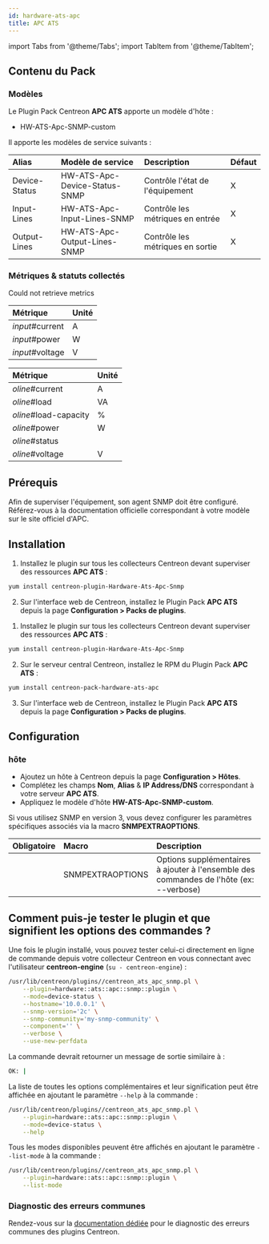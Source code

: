```yaml
---
id: hardware-ats-apc
title: APC ATS
---
```

import Tabs from '@theme/Tabs';
import TabItem from '@theme/TabItem';

## Contenu du Pack

### Modèles

Le Plugin Pack Centreon **APC ATS** apporte un modèle d'hôte :

* HW-ATS-Apc-SNMP-custom

Il apporte les modèles de service suivants :

| Alias         | Modèle de service             | Description                      | Défaut |
|:--------------|:------------------------------|:---------------------------------|:-------|
| Device-Status | HW-ATS-Apc-Device-Status-SNMP | Contrôle l'état de l'équipement  | X      |
| Input-Lines   | HW-ATS-Apc-Input-Lines-SNMP   | Contrôle les métriques en entrée | X      |
| Output-Lines  | HW-ATS-Apc-Output-Lines-SNMP  | Contrôle les métriques en sortie | X      |

### Métriques & statuts collectés

<Tabs groupId="sync">
<TabItem value="Device-Status" label="Device-Status">

Could not retrieve metrics

</TabItem>
<TabItem value="Input-Lines" label="Input-Lines">

| Métrique        | Unité |
|:----------------|:------|
| *input*#current | A     |
| *input*#power   | W     |
| *input*#voltage | V     |

</TabItem>
<TabItem value="Output-Lines" label="Output-Lines">

| Métrique              | Unité |
|:----------------------|:------|
| *oline*#current       | A     |
| *oline*#load          | VA    |
| *oline*#load-capacity | %     |
| *oline*#power         | W     |
| *oline*#status        |       |
| *oline*#voltage       | V     |

</TabItem>
</Tabs>

## Prérequis

Afin de superviser l'équipement, son agent SNMP doit être configuré. Référez-vous à la documentation officielle correspondant 
à votre modèle sur le site officiel d'APC. 

## Installation

<Tabs groupId="sync">
<TabItem value="Online License" label="Online License">

1. Installez le plugin sur tous les collecteurs Centreon devant superviser des ressources **APC ATS** :

```bash
yum install centreon-plugin-Hardware-Ats-Apc-Snmp
```

2. Sur l'interface web de Centreon, installez le Plugin Pack **APC ATS** depuis la page **Configuration > Packs de plugins**.

</TabItem>
<TabItem value="Offline License" label="Offline License">

1. Installez le plugin sur tous les collecteurs Centreon devant superviser des ressources **APC ATS** :

```bash
yum install centreon-plugin-Hardware-Ats-Apc-Snmp
```

2. Sur le serveur central Centreon, installez le RPM du Plugin Pack **APC ATS** :

```bash
yum install centreon-pack-hardware-ats-apc
```

3. Sur l'interface web de Centreon, installez le Plugin Pack **APC ATS** depuis la page **Configuration > Packs de plugins**.

</TabItem>
</Tabs>

## Configuration

### hôte

* Ajoutez un hôte à Centreon depuis la page **Configuration > Hôtes**.
* Complétez les champs **Nom**, **Alias** & **IP Address/DNS** correspondant à votre serveur **APC ATS**.
* Appliquez le modèle d'hôte **HW-ATS-Apc-SNMP-custom**.

Si vous utilisez SNMP en version 3, vous devez configurer les paramètres
spécifiques associés via la macro **SNMPEXTRAOPTIONS**.

| Obligatoire | Macro            | Description                                                                            |
|:------------|:-----------------|:---------------------------------------------------------------------------------------|
|             | SNMPEXTRAOPTIONS | Options supplémentaires à ajouter à l'ensemble des commandes de l'hôte (ex: --verbose) |

## Comment puis-je tester le plugin et que signifient les options des commandes ?

Une fois le plugin installé, vous pouvez tester celui-ci directement en ligne
de commande depuis votre collecteur Centreon en vous connectant avec
l'utilisateur **centreon-engine** (`su - centreon-engine`) :

```bash
/usr/lib/centreon/plugins//centreon_ats_apc_snmp.pl \
    --plugin=hardware::ats::apc::snmp::plugin \
    --mode=device-status \
    --hostname='10.0.0.1' \
    --snmp-version='2c' \
    --snmp-community='my-snmp-community' \
    --component='' \
    --verbose \
    --use-new-perfdata
```

La commande devrait retourner un message de sortie similaire à :

```bash
OK: | 
```

La liste de toutes les options complémentaires et leur signification peut être
affichée en ajoutant le paramètre `--help` à la commande :

```bash
/usr/lib/centreon/plugins//centreon_ats_apc_snmp.pl \
    --plugin=hardware::ats::apc::snmp::plugin \
    --mode=device-status \
    --help
```

Tous les modes disponibles peuvent être affichés en ajoutant le paramètre
`--list-mode` à la commande :

```bash
/usr/lib/centreon/plugins//centreon_ats_apc_snmp.pl \
    --plugin=hardware::ats::apc::snmp::plugin \
    --list-mode
```

### Diagnostic des erreurs communes

Rendez-vous sur la [documentation dédiée](../getting-started/how-to-guides/troubleshooting-plugins.md)
pour le diagnostic des erreurs communes des plugins Centreon.
